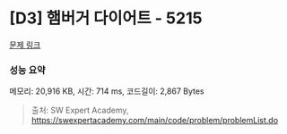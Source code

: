 # [D3] 햄버거 다이어트 - 5215 

[문제 링크](https://swexpertacademy.com/main/code/problem/problemDetail.do?contestProbId=AWT-lPB6dHUDFAVT) 

### 성능 요약

메모리: 20,916 KB, 시간: 714 ms, 코드길이: 2,867 Bytes



> 출처: SW Expert Academy, https://swexpertacademy.com/main/code/problem/problemList.do